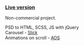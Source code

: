 
### [Live version](https://farelion.github.io/project-wooder/) </br>

Non-commercial project. </br>

PSD to HTML, SCSS, JS with jQuery </br>
Carousel - [Slick](https://kenwheeler.github.io/slick/) </br>
Animations on scroll  - [AOS](https://michalsnik.github.io/aos/) </br>
